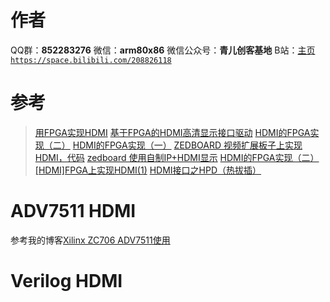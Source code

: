 ﻿# 作者
QQ群：**852283276**
微信：**arm80x86**
微信公众号：**青儿创客基地**
B站：[主页 `https://space.bilibili.com/208826118`](https://space.bilibili.com/208826118)

# 参考
> [用FPGA实现HDMI](https://blog.csdn.net/zkf0100007/article/details/82935933)
> [基于FPGA的HDMI高清显示接口驱动](https://www.cnblogs.com/ninghechuan/archive/2018/01/26/8353827.html)
> [HDMI的FPGA实现（二）](https://blog.csdn.net/qq_37989552/article/details/83352522)
> [HDMI的FPGA实现（一）](https://blog.csdn.net/qq_37989552/article/details/83188684)
> [ZEDBOARD 视频扩展板子上实现HDMI，代码](https://blog.csdn.net/mcupro/article/details/52807586)
> [zedboard 使用自制IP+HDMI显示](https://blog.csdn.net/wejoncy/article/details/46054057)
> [HDMI的FPGA实现（二）](https://blog.csdn.net/qq_37989552/article/details/83352522)
> [[HDMI]FPGA上实现HDMI(1)](https://blog.csdn.net/github_33678609/article/details/53780753)
> [HDMI接口之HPD（热拔插）](https://blog.csdn.net/jiayu5100687/article/details/81604739)

# ADV7511 HDMI
参考我的博客[Xilinx ZC706 ADV7511使用](https://blog.csdn.net/Zhu_Zhu_2009/article/details/97109798)

# Verilog HDMI
